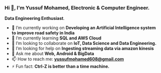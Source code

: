### Hi 👋, I'm Yussuf Mohamed, Electronic & Computer Engineer.

**Data Engineering  Enthusiast**.

- 🔭 I’m currently working on **Developing an Artificial Intelligence system to improve road safety in India**
- 🌱 I’m currently learning **SQL and AWS Cloud**
- 👯 I’m looking to collaborate on **IoT, Data Science and Data Engineering.**
- 🤔 I’m looking for help on **Ingesting streaming data via amazon kinesis**
- 💬 Ask me about **Web, Android & BigData** 
- 📫 How to reach me: **yussufmohamed608@gmail.com**
- ⚡ Fun fact: **Ctrl-Z is better than a time machine.**

